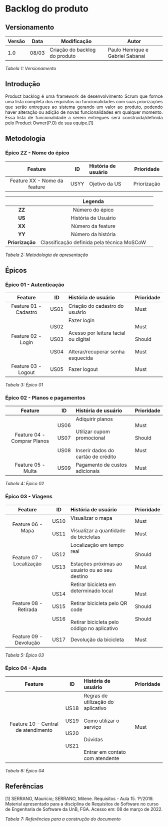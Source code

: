 # Backlog do produto

## Versionamento

| Versão | Data | Modificação | Autor |
|-|-|-|-|
| 1.0 | 08/03 | Criação do backlog do produto | Paulo Henrique e Gabriel Sabanai |

*Tabela 1: Versionamento*

## Introdução
<p style="text-align: justify;"> Product backlog é uma framework de desenvolvimento Scrum que fornce uma lista completa dos requisitos ou funcionalidades com suas priorizações que serão entregues ao sistema gerando um valor ao produto, podendo haver alteração ou adição de novas funcionalidades em qualquer momento. Essa lista de funcionalidade a serem entregues será construída/definida pelo Product Owner(P.O) de sua equipe.[1] </p> 

## Metodologia

### Épico ZZ - Nome do épico
|**Feature**|**ID**|**História de usuário**| Prioridade |
|:----------:|:----:|:----------------------| --------- |
|  Feature XX - Nome da feature  | USYY | Ojetivo da US | Priorização |

||Legenda||
|:----------:|:----:|:----------------------|
| **ZZ** | Número do épico ||
| **US** | História de Usuário ||
| **XX** | Número da feature ||
| **YY** | Número da história ||
| **Priorização** | Classificação definida pela técnica MoSCoW ||

*Tabela 2: Metodologia de apresentação*

## Épicos

### Épico 01 - Autenticação

|**Feature**|**ID**|**História de usuário**| Prioridade |
|:----------:|:----:|:----------------------| --------- |
| Feature 01 - Cadastro | US01 | Criação do cadastro do usuário | Must |
| Feature 02 - Login  | US02 </br></br>  US03 </br></br> US04 | Fazer login </br></br> Acesso por leitura facial ou digital </br></br> Alterar/recuperar senha esquecida | Must </br></br> Should </br></br> Must|
| Feature 03 - Logout | US05 | Fazer logout | Must |

*Tabela 3: Épico 01*

### Épico 02 - Planos e pagamentos

|**Feature**|**ID**|**História de usuário**| Prioridade |
|:----------:|:----:|:----------------------| --------- |
| Feature 04 - Comprar Planos | US06 </br></br> US07 </br></br> US08 | Adiquirir planos </br></br> Utilizar cupom promocional </br></br> Inserir dados do cartão de crédito | Must </br></br> Should </br></br> Must |
| Feature 05 - Multa | US09 | Pagamento de custos adicionais | Must |

*Tabela 4: Épico 02*

### Épico 03 - Viagens

|**Feature**|**ID**|**História de usuário**| Prioridade |
|:----------:|:----:|:----------------------| --------- |
| Feature 06 - Mapa | US10 </br></br> US11 | Visualizar o mapa </br></br> Visualizar a quantidade de bicicletas | Must </br></br> Must |
| Feature 07 - Localização | US12 </br></br> US13 | Localização em tempo real </br></br> Estações próximas ao usuário ou ao seu destino | Should </br></br> Must|
| Feature 08 - Retirada | US14 </br></br> US15 </br></br> US16 | Retirar bicicleta em determinado local </br></br> Retirar bicicleta pelo QR code </br></br> Retirar bicicleta pelo código no aplicativo | Must </br></br> Should </br></br> Should |
| Feature 09 - Devolução | US17 | Devolução da bicicleta | Must|

*Tabela 5: Épico 03*

### Épico 04 - Ajuda

|**Feature**|**ID**|**História de usuário**| Prioridade |
|:----------:|:----:|:----------------------| --------- |
| Feature 10 - Central de atendimento | US18 </br></br> US19 </br></br> US20 </br></br> US21 | Regras de utilização do aplicativo </br></br> Como utilizar o serviço </br></br> Dúvidas </br></br> Entrar em contato com atendente  | Must | Should | Should | Should |

*Tabela 6: Épico 04*

## Referências

<p>[1] SERRANO, Maurício; SERRANO, Milene. Requisitos - Aula 15. 1º/2019. Material apresentado para a disciplina de Requisitos de Software no curso de Engenharia de Software da UnB, FGA. Acesso em: 08 de março de 2022.</p>

*Tabela 7: Referências para a construção do documento*